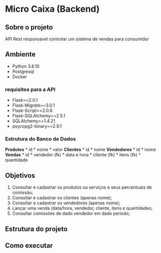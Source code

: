 # Micro Caixa (Backend)

## Sobre o projeto
API Rest responsavel controlar um sistema de vendas para consumidor

## Ambiente
- Python 3.8.10
- Postgresql
- Docker 

### requisitos para a API
- Flask==2.0.1
- Flask-Migrate==3.0.1
- Flask-Script==2.0.6
- Flask-SQLAlchemy==2.5.1
- SQLAlchemy==1.4.21
- psycopg2-binary==2.9.1

### Estrutura do Banco de Dados 
**Produtos**
    * id
    * nome
    * valor
**Clientes**
    * id
    * nome
**Vendedores**
    * id
    * nome
**Vendas**
    * id
    * vendedor (fk)
    * data e hora
    * cliente (fk)
    * itens (fk)
    * quantidade

## Objetivos

1. Consultar e cadastrar os produtos ou serviços e seus percentuais de comissão;
2. Consultar e cadastrar os clientes (apenas nome);
3. Consultar e cadastrar os vendedores (apenas nome);
4. Lançar uma venda (data/hora, vendedor, cliente, itens e quantidades;
5. Consultar comissões de dado vendedor em dado período;

## Estrutura do projeto

## Como executar